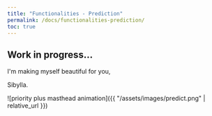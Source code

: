 ```yaml
---
title: "Functionalities - Prediction"
permalink: /docs/functionalities-prediction/
toc: true
---
```



## Work in progress...


I'm making myself beautiful for you,

  Sibylla.


![priority plus masthead animation]({{ "/assets/images/predict.png" | relative_url }})
